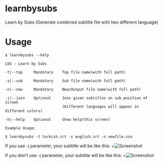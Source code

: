 learnbysubs
===========

Learn by Subs (Generate combined subtitle file with two different language)


Usage
===========
    $ learnbysubs --help
    
    LbS - Learn by Subs
    
    -t|--top     Mandotary    Top file name(with full path)
    
    -s|--sub     Mandotary    Sub file name(with full path)
    
    -n|--new     Mandotary    New/Output file name(with full path)
    
    -j|--join    Optional     Join given subtitles on sub position of screen
                              (Different languages will appear in different colors)
                              
    -h|--help    Optional     Show help(this screen)
    
    Example Usage:
    
    $ learnbysubs -t turkish.srt -s english.srt -n newfile.ssa

If you use -j parameter, your subtitle will be like this:
+![Screenshot](https://raw.github.com/hakanzy/learnbysubs/master/docs/1.png)

If you don't use -j parameter, your subtitle will be like this:
+![Screenshot](https://raw.github.com/hakanzy/learnbysubs/master/docs/1.png)
